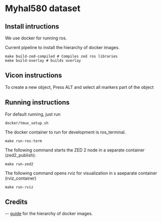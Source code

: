 # Myhal580 dataset

## Install intructions

We use docker for running ros.

Current pipeline to install the hierarchy of docker images. 

```
make build-zed-compiled # Compiles zed ros libraries
make build-overlay # builds overlay 
```

## Vicon instructions
To create a new object, Press ALT and select all markers part of the object



## Running instructions


For default running, just run
```
docker/tmux_setup.sh
```

The docker container to run for development is ros_terminal.
```
make run-ros-term
```

The following command starts the ZED 2 node in a separate container (zed2_publish):
```
make run-zed2
```

The following command opens rviz for visualization in s aseparate container (rviz_container)
```
make run-rviz
```

## Credits

-- [guide](https://roboticseabass.com/2021/04/21/docker-and-ros/) for the hierarchy of docker images.
